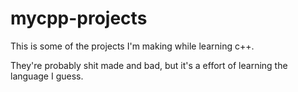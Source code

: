 # mycpp-projects
This is some of the projects I'm making while learning c++.

They're probably shit made and bad, but it's a effort of learning the language I guess.